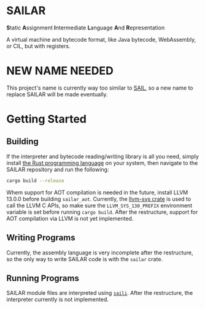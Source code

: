 # SAILAR
**S**tatic **A**ssignment **I**ntermediate **L**anguage **A**nd **R**epresentation

A virtual machine and bytecode format, like Java bytecode, WebAssembly, or CIL, but with registers.

# NEW NAME NEEDED

This project's name is currently way too similar to [SAIL](https://github.com/rems-project/sail), so a new name to replace SAILAR will be made eventually.

# Getting Started

## Building

If the interpreter and bytecode reading/writing library is all you need, simply install [the Rust programming language](https://www.rust-lang.org/tools/install) on your system, then navigate to the SAILAR repository and run the following:
```bash
cargo build --release
```

Whem support for AOT compilation is needed in the future, install LLVM 13.0.0 before building `sailar_aot`. Currently, the [llvm-sys crate](https://crates.io/crates/llvm-sys) is used to call the LLVM C APIs, so make sure the `LLVM_SYS_130_PREFIX` environment variable is set before running `cargo build`. After the restructure, support for AOT compilation via LLVM is not yet implemented.

## Writing Programs

Currently, the assembly language is very incomplete after the restructure, so the only way to write SAILAR code is with the `sailar` crate.

## Running Programs

SAILAR module files are interpreted using [`saili`](../main/saili/). After the restructure, the interpreter currently is not implemented.
